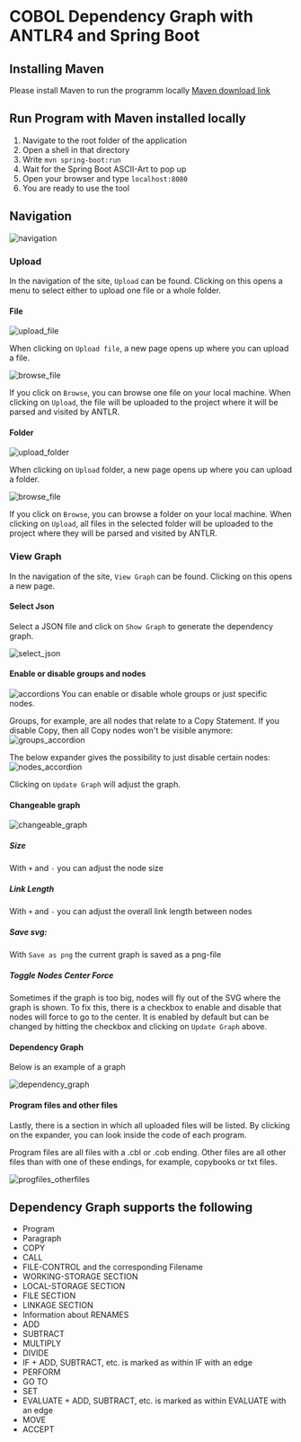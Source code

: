 # COBOL Dependency Graph with ANTLR4 and Spring Boot

## Installing Maven
Please install Maven to run the programm locally
[Maven download link](https://maven.apache.org/download.cgi)

## Run Program with Maven installed locally
1. Navigate to the root folder of the application
2. Open a shell in that directory
3. Write `mvn spring-boot:run`
4. Wait for the Spring Boot ASCII-Art to pop up
5. Open your browser and type `localhost:8080`
6. You are ready to use the tool

## Navigation
![navigation](./readMeImages/navigation.png)

### Upload

In the navigation of the site, `Upload` can be found. Clicking on this opens a menu to select either to upload one file or a whole folder.

#### File
![upload_file](./readMeImages/upload_file.png)

When clicking on `Upload file`, a new page opens up where you can upload a file.

![browse_file](./readMeImages/browse_file.png)

If you click on `Browse`, you can browse one file on your local machine. When clicking on `Upload`, the file will be uploaded to the project where it will be parsed and visited by ANTLR.

#### Folder

![upload_folder](./readMeImages/upload_folder.png)

When clicking on `Upload` folder, a new page opens up where you can upload a folder.

![browse_file](./readMeImages/browse_folder.png)

If you click on `Browse`, you can browse a folder on your local machine. When clicking on `Upload`, all files in the selected folder will be uploaded to the project where they will be parsed and visited by ANTLR.
### View Graph
In the navigation of the site, `View Graph` can be found. Clicking on this opens a new page.

#### Select Json
Select a JSON file and click on `Show Graph` to generate the dependency graph.

![select_json](./readMeImages/select_json.png)

#### Enable or disable groups and nodes 
![accordions](./readMeImages/accordions.png)
You can enable or disable whole groups or just specific nodes. 

Groups, for example, are all nodes that relate to a Copy Statement. If you disable Copy, then all Copy nodes won't be visible anymore:
![groups_accordion](./readMeImages/enable_disable_groups.png)

The below expander gives the possibility to just disable certain nodes:
![nodes_accordion](./readMeImages/enable_disable_nodes.png)

Clicking on `Update Graph` will adjust the graph.

#### Changeable graph 

![changeable_graph](./readMeImages/graph_styling.png)

##### Size
With `+` and `-` you can adjust the node size

##### Link Length
With `+` and `-` you can adjust the overall link length between nodes

##### Save svg:
With `Save as png` the current graph is saved as a png-file

##### Toggle Nodes Center Force

Sometimes if the graph is too big, nodes will fly out of the SVG where the graph is shown. To fix this, there is a checkbox to enable and disable that nodes will force to go to the center. It is enabled by default but can be changed by hitting the checkbox and clicking on `Update Graph` above.

#### Dependency Graph

Below is an example of a graph

![dependency_graph](./readMeImages/graph_ex.png)

#### Program files and other files 
Lastly, there is a section in which all uploaded files will be listed. By clicking on the expander, you can look inside the code of each program.

Program files are all files with a .cbl or .cob ending. Other files are all other files than with one of these endings, for example, copybooks or txt files.

![progfiles_otherfiles](./readMeImages/progfiles_otherfiles.png)

## Dependency Graph supports the following
* Program
* Paragraph
* COPY
* CALL
* FILE-CONTROL and the corresponding Filename
* WORKING-STORAGE SECTION
* LOCAL-STORAGE SECTION
* FILE SECTION
* LINKAGE SECTION
* Information about RENAMES
* ADD
* SUBTRACT
* MULTIPLY
* DIVIDE
* IF + ADD, SUBTRACT, etc. is marked as within IF with an edge
* PERFORM
* GO TO
* SET
* EVALUATE + ADD, SUBTRACT, etc. is marked as within EVALUATE with an edge
* MOVE 
* ACCEPT
